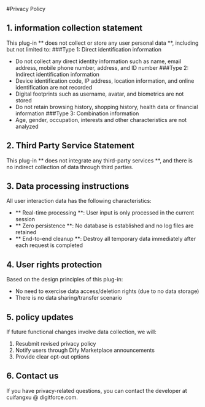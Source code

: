 #Privacy Policy
## 1. information collection statement
This plug-in ** does not collect or store any user personal data **, including but not limited to:
###Type 1: Direct identification information
- Do not collect any direct identity information such as name, email address, mobile phone number, address, and ID number
###Type 2: Indirect identification information
- Device identification code, IP address, location information, and online identification are not recorded
- Digital footprints such as username, avatar, and biometrics are not stored
- Do not retain browsing history, shopping history, health data or financial information
###Type 3: Combination information
- Age, gender, occupation, interests and other characteristics are not analyzed
## 2. Third Party Service Statement
This plug-in ** does not integrate any third-party services **, and there is no indirect collection of data through third parties.
## 3. Data processing instructions
All user interaction data has the following characteristics:
- ** Real-time processing **: User input is only processed in the current session
- ** Zero persistence **: No database is established and no log files are retained
- ** End-to-end cleanup **: Destroy all temporary data immediately after each request is completed
## 4. User rights protection
Based on the design principles of this plug-in:
- No need to exercise data access/deletion rights (due to no data storage)
- There is no data sharing/transfer scenario
## 5. policy updates
If future functional changes involve data collection, we will:
1. Resubmit revised privacy policy
2. Notify users through Dify Marketplace announcements
3. Provide clear opt-out options
## 6. Contact us
If you have privacy-related questions, you can contact the developer at cuifangxu @ digitforce.com. 

